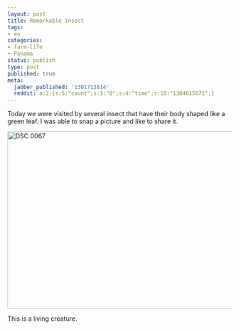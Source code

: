 ```yaml
---
layout: post
title: Remarkable insect
tags:
- en
categories:
- farm-life
- Panama
status: publish
type: post
published: true
meta:
  jabber_published: '1301713814'
  reddit: a:2:{s:5:"count";s:1:"0";s:4:"time";s:10:"1304615671";}
---
```

Today we were visited by several insect that have their body shaped like a green leaf. I was able to snap a picture and like to share it.

<img style="display:block;margin-left:auto;margin-right:auto;" src="http://stephanschwab.files.wordpress.com/2011/04/dsc_0067.jpg" alt="DSC 0067" title="DSC_0067.jpg" border="0" width="600" height="398" />

This is a living creature.
